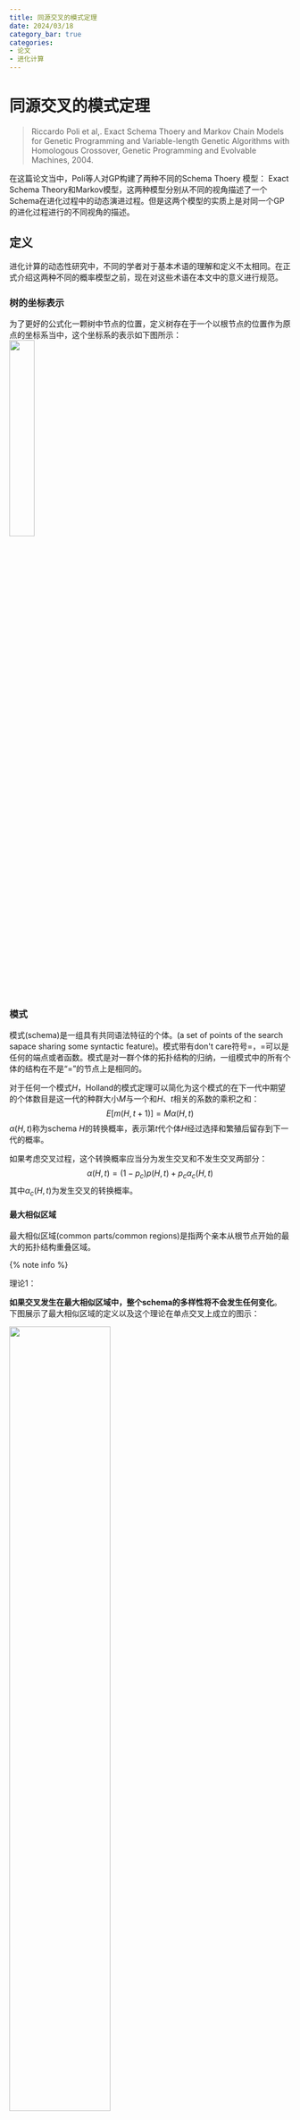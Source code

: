 ```yaml
---
title: 同源交叉的模式定理
date: 2024/03/18
category_bar: true
categories: 
- 论文
- 进化计算
---
```


# 同源交叉的模式定理
> Riccardo Poli et al,. Exact Schema Thoery and Markov Chain Models for Genetic Programming and Variable-length Genetic Algorithms with Homologous Crossover, Genetic Programming and Evolvable Machines, 2004.  

在这篇论文当中，Poli等人对GP构建了两种不同的Schema Thoery 模型： Exact Schema Theory和Markov模型，这两种模型分别从不同的视角描述了一个Schema在进化过程中的动态演进过程。但是这两个模型的实质上是对同一个GP的进化过程进行的不同视角的描述。  

## 定义
进化计算的动态性研究中，不同的学者对于基本术语的理解和定义不太相同。在正式介绍这两种不同的概率模型之前，现在对这些术语在本文中的意义进行规范。  

### 树的坐标表示
为了更好的公式化一颗树中节点的位置，定义树存在于一个以根节点的位置作为原点的坐标系当中，这个坐标系的表示如下图所示：  
<img src=https://cdn.jsdelivr.net/gh/l61012345/Pic/img/20240319150651.png width=30%>   

### 模式
模式(schema)是一组具有共同语法特征的个体。(a set of points of the search sapace sharing some syntactic feature)。模式带有don't care符号$=$，$=$可以是任何的端点或者函数。模式是对一群个体的拓扑结构的归纳，一组模式中的所有个体的结构在不是“=”的节点上是相同的。

对于任何一个模式$H$，Holland的模式定理可以简化为这个模式的在下一代中期望的个体数目是这一代的种群大小$M$与一个和$H$、$t$相关的系数的乘积之和：  
$$E[m(H,t+1)]=Mα(H,t) \tag{0-1}$$
$α(H,t)$称为schema $H$的转换概率，表示第$t$代个体$H$经过选择和繁殖后留存到下一代的概率。    

如果考虑交叉过程，这个转换概率应当分为发生交叉和不发生交叉两部分：  
$$α(H,t) = (1-p_c)p(H,t)+p_cα_c(H,t) \tag{0-2}$$
其中$α_c(H,t)$为发生交叉的转换概率。  



#### 最大相似区域
最大相似区域(common parts/common regions)是指两个亲本从根节点开始的最大的拓扑结构重叠区域。

{% note info %}
<p id="理论1"> 理论1：</p>  

**如果交叉发生在最大相似区域中，整个schema的多样性将不会发生任何变化**。  
下图展示了最大相似区域的定义以及这个理论在单点交叉上成立的图示：   
  
<img src=https://cdn.jsdelivr.net/gh/l61012345/Pic/img/20240319115753.png width=60%>   

因此，**要想保证schema不会受到破坏，两个亲本的交叉应当发生在它们的最大相似区域中**。  
{% endnote %}

##### 最大相似区域的数学定义
首先定义函数$A(d,i,h)$用于返回树$h$在坐标$(d,i)$处的节点需要的参数个数(arity)，如果$h$在$(d,i)$处没有节点，则返回-1.  
现在定义一个函数common region membership function $𝒞(d,i,h_1,h_2)$用于检查坐标$(d,i)$是否属于$h_1,h_2$的common region，满足如下条件则该节点属于$h_1,h_2$的common region：   

1. 该节点是一个根节点
2. $h_1$和$h_2$上该节点对应的父节点的区域属于common region
   该节点在$h_1$和$h_2$的父节点的参数数量相同（子树的分支数量相同）

$$𝒞(d,i,h_1,h_2)=\begin{cases}
    true, \text{  if}(d,i)=\text{root} &\\
    true, \text{  if} [A(parent(d,i),h_1)=A(parent(d,i),h_2)≠0] AND &\\
    [\text{  }(d,i,h_1)≥0,A(d,i,h_2)≥0] AND [ 𝒞(parent(d,i),h_1,h_2)=true] \\
    false, otherwise
\end{cases}$$

根据这个式子，可以对common region定义为所有满足$𝒞(d,i,h_1,h_2)=true$的点的集合：  
$$C(h_1,h_2)=\{(d,i)|𝒞(d,i,h_1,h_2)=true\}$$

#### shape
shape指一个schema中所有的节点都被$=$替代，它代表只关心schema的结构，不关心每个节点的具体内容。  


### 超模式
超模式(hyper schema)是对某个模式的进一步抽象，和模式不同的是，超模式允许对子树结构进行抽象，即忽略某个节点的子树结构，这个节点下的子树结构用don't care，$\#$替代。$\#$可以是任何的子树结构。  
从另一个角度理解，超模式是符合某个schema的所有个体的集合。超模式可以用于表达产生一个schema的两个亲本个体所必须具备的属性。  

### Building blocks
这篇论文中没有对building blocks给出非常详细的定义，但是通过公式可以判断，作者认为building blocks是schema的进一步抽象，并且组成schema。具体的，作者认为schema按照一定的方式划分为两半并且抽象得到的结果称为building blocks。交叉的亲本应该各持有一部分这两部分building blocks。  


## Schema的视角 - Exact Schema Thoery
### 单点交叉的模拟
#### upper build blocks和lower building blocks
作者认为，单点交叉的building blocks为schema在交叉点处划分的上下两部分的抽象，分为upper building blocks和lower building blocks， 亲本应当各持有这两个building blocks。  
这两个building blocks具体的划分如下：  

- upper building blocks  
  记为$U(H,i)$，通过将schema $H$上对应交叉点$i$下方的所有子树抽象为$\#$得到。换言之即不关心交叉点下方的结构。  

- lower building blocks  
  记为$L(H,i)$，抽象方法如下：  
  
  - schema $H$上对应交叉点$i$到根节点路线上的所有节点替换为$=$，如果这些被替换为$=$的节点存在子节点，那么这些子节点将被替换为$\#$. 换言之不关心交叉点上方的结构（但是需要保持schema的拓扑连结）。

两种划分方法如下图所示：  
<img src=https://cdn.jsdelivr.net/gh/l61012345/Pic/img/20240319140055.png width=70%>  

因此，如果两个亲本$h_1,h_2$交叉后的个体想要在schema $H$中，那么对所有可能发生的交叉点$i$，它们的两个亲本所属的shape$G_k$和$G_j$需要各自持有schema $H$的upper building blocks$U(H,i)$和lower building blocks$L(H,i)$。并且，根据[理论1](#理论1)，只有当交叉点在$G_k$和$G_j$（或者说$h_1,h_2$）的common region时，交换后才会生成/保留schema的拓扑结构。  
因此，式(0-2)中的$α_c(H,t)$进一步表示为：  
$$α_c(H,t)=∑_{k,l}\frac{1}{|C(G_k,G_l)|}×∑_{i∈C(G_k,G_l)}p(U(H,i)∩G_k,t)p(L(H,i)∩G_l,t) \tag{1-0}$$
其中$|C(G_k,G_l)|$表示$G_k$和$G_l$的common region的节点总数;$∩$表示两个树的共同部分的截取。  



### 同源交叉的模拟
接下来，作者试图将Exact Schema Thoery 拓展到同源交叉。所谓同源交叉(homologous crossover)即两个亲本个体发生的点对点的交叉。在遗传算法中，同源交叉是通过模板(mask)来实现的。简单来说，遗传算法中设计好一个二进制的mask，用0代表来自其中一个亲本$h_1$的比特片段，用1代表来自另一个亲本$h_2$的比特片段，后代根据这个模板中对应比特的来源信息从两个亲本中填入比特：  

<img src=https://cdn.jsdelivr.net/gh/l61012345/Pic/img/20240319144438.png width=40%>  

在本文中，作者借用了遗传算法中使用模板的方法，任何在common region中进行的交叉都可以用模板进行表示。因此，模板的shape应当与common region的shape相同。  
同样地，结合树的坐标表示，在common region中的任何部分都可以用0和1来表示后代中每个节点与亲本的来源关系。  

<img src=https://cdn.jsdelivr.net/gh/l61012345/Pic/img/20240319163507.png width=50%>  

定义如果$i$代表$h_1$和$h_2$的一个模板，$\overline{i}$则表示与$i$中的0/1完全相反的一个模板。  
并且定义$χ_{C(h_1,h_2)}$表示$h_1$和$h_2$的common region的所有可能的模板的集合，$χ_{C(h_1,h_2)}$中应当有$2^{|C(h_1,h_2)|}$个元素，即$2^{|C(h_1,h_2)|}$种不同的可能模板。  
进化过程中交叉所使用的模板是有概率进行选择的，记$p_i^C$表示common region $C$中的第$i$个模板被选择用于交叉的概率，那么集合$\{p_i^c|∀c\}$则表示了遗传编程中所使用的交叉算子的特性。不同的交叉算子中$p_i^c$的概率不尽相同。    

#### building block的提取
和单点交叉一样，接下来当提取出两个亲本应当各自持有的schema的一部分，称为building blocks。但是同源交叉下提取并抽象这两部分要比单点交叉更加复杂。  
定义building blocks的提取函数$Γ(H,i)$，它可以对schema $H$根据模板$i$提取出标记为1的亲本所持有的building blocks。其提取方法如下：  
对于如果在$H$上的某个非最底层节点(none-leaf node)被$i$标记为0，那么它将被“=”替代，如果一个底层节点(leaf node)被$i$标记为0，那么它将被"#"替代：  

<img src=https://cdn.jsdelivr.net/gh/l61012345/Pic/img/20240319170658.png width=50%> 

那么相应地，$Γ(H,\overline{i})$可以根据模板$i$提取出标记为0的亲本所持有的building blocks。  

此处对于“持有”的理解是，building blocks本质上也是对个体特征的描述，因此一个building block也是满足这个特征的所有个体的集合。因此，一个个体“持有”某个building block可以理解为该个体是这个building block所代表集合的成员：$h_1 ∈ Γ(H,i)$  

{% note info %}
<p id="理论2"> 理论2：</p>  

**对于一个schema $H$，持有building block$Γ(H,i)$的个体与另一个持有building block$Γ(H,\overline{i})$的个的交叉的后代一定属于schema $H$。反之，产生后代属于$H$的两个亲本一定各自持有building block$Γ(H,i)$和$Γ(H,\overline{i})$**。  

> if one crossover using crossover mask $i$ any individual in $Γ(H,i)≠∅$ with any individual in $Γ(H,\overline{i})≠∅$, the resulting offspring is always an instance of $H$. Coversely, if two individuals cross using mask $i$ to form an element of $H$, then one of them must have come from $Γ(H,\overline{i})$ and the other from $Γ(H,\overline{i})$.  

{% endnote %}


#### 同原交叉下 Exact Schema Thoery的完整推导
设$p_i(h_1,h_2,i,t)$表示个体$h_1$和$h_2$以及交叉模板$i$在第$t$代被选中的概率；$g(h_1,h_2,H,i)$为$h_1$和$h_2$按照模板$i$交叉后产生属于schema $H$的个体的概率。  
那么有:  
$$α_c(H,t)=∑_{h_1}∑_{h_2}∑_ip(h_1,h_2,i,t)g(h_1,h_2,H,i) \tag{1-1}$$
先看$p_i(h_1,h_2,i,t)$，它可以理解为“选择模板$i$”(事件$A$)和“选择个体$h_1$和$h_2$(事件$B$)”两件事情同时发生的概率，在贝叶斯公式中对应$P(AB)$. 根据贝叶斯公式$P(AB)=P(A|B)P(B)$，其中$P(B)=p(h_1,t)p(h_2,t)$，分别代表个体$h_1$和$h_2$在第$t$代时被选中的概率，那么式子$(1-1)$可以改写为：  
$$α_c(H,t)=∑_{h_1}∑_{h_2}∑_ip(h_1,t)p(h_2,t)p(i|h_1,h_2)g(h_1,h_2,H,i) \tag{1-2}$$
对$p(i|h_1,h_2)$，它指的是当$h_1$和$h_2$被选中时，模板$i$被选中的概率（在$B$的条件下发生$A$的概率）。交叉模板$i$应当与$h_1$和$h_2$的common region的形状相同，被选中需要满足两个条件：1. $i$属于$h_1$和$h_2$的common regions的模板 2. 在这些模板中，$i$需要被选中。 因此有：  
$$p(i|h_1,h_2)=δ(i∈χ(h_1,h_2))p_i^{C(h_1,h_2)}$$
其中$δ(.)$是一个判断函数，当满足其中的条件时其值为1，否则为0。$∑δ(.)$表示在可能的遍历过程中这个条件被满足了多少次。  
那么，  
$$\begin{aligned}
    α_c(H,t)=&∑_{h_1}∑_{h_2}∑_ip(h_1,t)p(h_2,t)δ(i∈χ(h_1,h_2))p_i^{C(h_1,h_2)}g(h_1,h_2,H,i)\\
    =&∑_{h_1}∑_{h_2}∑_{i∈χ(h_1,h_2)}p(h_1,t)p(h_2,t)p_i^{C(h_1,h_2)}g(h_1,h_2,H,i)
\end{aligned} \tag{1-3}$$
根据乘法分配律，现在将与模板$i$相关的内容归结到一起：  
$$α_c(H,t)=∑_{h_1}∑_{h_2}p(h_1,t)p(h_2,t)∑_{i∈χ(h_1,h_2)}p_i^{C(h_1,h_2)}g(h_1,h_2,H,i) \tag{1-4}$$
再来看$g(h_1,h_2,H,i)$，要想$h_1$和$h_2$按照模板$i$交叉后产生属于schema $H$的个体，那么根据[理论2](#理论2)，当$h_1$和$h_2$各自持有building block$Γ(H,i)$和$Γ(H,\overline{i})$时，此时一定可以产生属于schema $H$的个体（概率为1），否则一定不能产生属于schema $H$的个体（概率为0）
有：  
$$g(h_1,h_2,H,i)=δ(h_1∈Γ(H,i))δ(h_2∈Γ(H,\overline{i}))$$
乘积在此的作用相当于逻辑中的$AND$，表示两种情况同时发生时才可以发生。  
那么：  
$$\begin{aligned}
    α_c(H,t)=&∑_{h_1}∑_{h_2}p(h_1,t)p(h_2,t)\\
    &×∑_{i∈χ(h_1,h_2)}p_i^{C(h_1,h_2)}δ(h_1∈Γ(H,i))δ(h_2∈Γ(H,\overline{i}))
\end{aligned} \tag{1-5}$$
$h_1$和$h_2$一定属于某些shape，有$∑_jδ(h_1∈G_j)=1$，那么向式$(1-5)$添加关于shape的信息对式子本身不会有任何影响：  
$$\begin{aligned}
    α_c(H,t)=&∑_{h_1}∑_{h_2}∑_j∑_kp(h_1,t)p(h_2,t)\\
    &×∑_{i∈χ(h_1,h_2)}p_i^{C(h_1,h_2)}δ(h_1∈Γ(H,i))δ(h_1∈G_j)δ(h_2∈Γ(H,\overline{i}))δ(h_2∈G_k)\\
    =&∑_{h_1∈G_j}∑_{h_2∈G_k}p(h_1,t)p(h_2,t)\\
    &×∑_{i∈χ(h_1,h_2)}p_i^{C(h_1,h_2)}δ(h_1∈Γ(H,i))δ(h_2∈Γ(H,\overline{i}))
\end{aligned} \tag{1-6}$$
因为$h_1∈G_j$,$h_2∈G_k$，它们的common region应该是一样的：$C(h_1,h_2)=h(G_j,G_k)$，那么：  
$$\begin{aligned}
    α_c(H,t)=&∑_j∑_k∑_{h_1∈G_j}∑_{h_2∈G_k}p(h_1,t)p(h_2,t)\\
    &×∑_{i∈χ(h_1,h_2)}p_i^{C(G_j,G_k)}δ(h_1∈Γ(H,i))δ(h_2∈Γ(H,\overline{i}))
\end{aligned} \tag{1-6}$$
将这个式子重新整理，有：  
$$\begin{aligned}
    α_c(H,t)=&∑_j∑_k∑_{i∈χ(h_1,h_2)}p_i^{C(G_j,G_k)}∑_{h_1∈G_j}p(h_1,t)δ(h_1∈Γ(H,i))\\
    &×∑_{h_2∈G_k}p(h_2,t)δ(h_2∈Γ(H,\overline{i}))
\end{aligned} \tag{1-7}$$
其中$∑_{h_1∈G_j}p(h_1,t)=p(G_j,t)$，$∑_{h_2∈G_k}p(h_2,t)=p(G_k,t)$，有$∑_{h_1∈G_j}p(h_1,t)δ(h_1∈Γ(H,i))=p(Γ(H,i)∩G_j,t)$,$∑_{h_2∈G_k}p(h_2,t)δ(h_2∈Γ(H,i))=p(Γ(H,\overline{i})∩G_k,t)$  
那么，  
$$α_c(H,t)=∑_j∑_k∑_{i∈χ(h_1,h_2)}p_i^{C(G_j,G_k)}p(Γ(H,i)∩G_j,t)p(Γ(H,\overline{i})∩G_k,t) \tag{1-7}$$
带入式$(0-2)$中：  
$$\begin{aligned}
    α(H,t) = & (1-p_c)p(H,t)\\
    &+p_c[∑_j∑_k∑_{i∈χ(h_1,h_2)}p_i^{C(G_j,G_k)}p(Γ(H,i)∩G_j,t)p(Γ(H,\overline{i})∩G_k,t)]
\end{aligned}$$
这是最终的Exact Schema Thoery.   